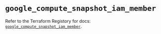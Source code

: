 # `google_compute_snapshot_iam_member`

Refer to the Terraform Registory for docs: [`google_compute_snapshot_iam_member`](https://registry.terraform.io/providers/hashicorp/google/4.65.2/docs/resources/compute_snapshot_iam_member).
